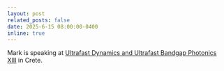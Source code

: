 ```yaml
---
layout: post
related_posts: false
date: 2025-6-15 08:00:00-0400
inline: true
---
```


Mark is speaking at [Ultrafast Dynamics and Ultrafast Bandgap Photonics XIII](https://udm-ubp2025.eventsadmin.com/) in Crete.
